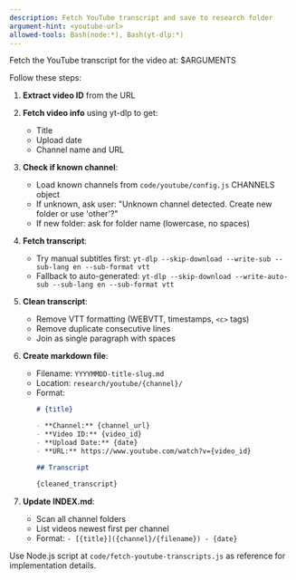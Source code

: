 ```yaml
---
description: Fetch YouTube transcript and save to research folder
argument-hint: <youtube-url>
allowed-tools: Bash(node:*), Bash(yt-dlp:*)
---
```


Fetch the YouTube transcript for the video at: $ARGUMENTS

Follow these steps:

1. **Extract video ID** from the URL
2. **Fetch video info** using yt-dlp to get:
   - Title
   - Upload date
   - Channel name and URL

3. **Check if known channel**:
   - Load known channels from `code/youtube/config.js` CHANNELS object
   - If unknown, ask user: "Unknown channel detected. Create new folder or use 'other'?"
   - If new folder: ask for folder name (lowercase, no spaces)

4. **Fetch transcript**:
   - Try manual subtitles first: `yt-dlp --skip-download --write-sub --sub-lang en --sub-format vtt`
   - Fallback to auto-generated: `yt-dlp --skip-download --write-auto-sub --sub-lang en --sub-format vtt`

5. **Clean transcript**:
   - Remove VTT formatting (WEBVTT, timestamps, `<c>` tags)
   - Remove duplicate consecutive lines
   - Join as single paragraph with spaces

6. **Create markdown file**:
   - Filename: `YYYYMMDD-title-slug.md`
   - Location: `research/youtube/{channel}/`
   - Format:
     ```markdown
     # {title}

     - **Channel:** {channel_url}
     - **Video ID:** {video_id}
     - **Upload Date:** {date}
     - **URL:** https://www.youtube.com/watch?v={video_id}

     ## Transcript

     {cleaned_transcript}
     ```

7. **Update INDEX.md**:
   - Scan all channel folders
   - List videos newest first per channel
   - Format: `- [{title}]({channel}/{filename}) - {date}`

Use Node.js script at `code/fetch-youtube-transcripts.js` as reference for implementation details.
